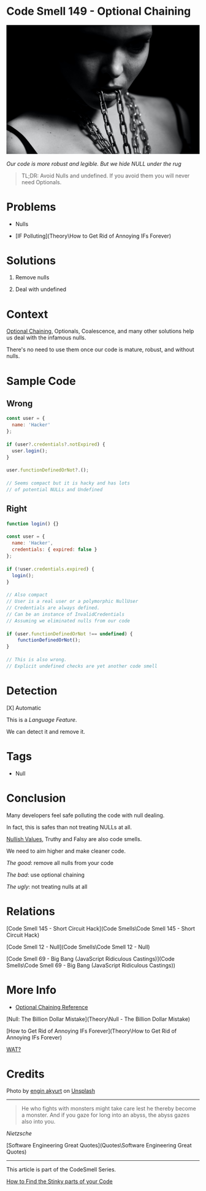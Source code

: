 # Code Smell 149 - Optional Chaining

![Code Smell 149 - Optional Chaining](engin-akyurt-eKBVDW1X2xY-unsplash.jpg)

*Our code is more robust and legible. But we hide NULL under the rug*

> TL;DR: Avoid Nulls and undefined. If you avoid them you will never need Optionals.

# Problems

- Nulls

- [IF Polluting](Theory\How to Get Rid of Annoying IFs Forever)

# Solutions

1. Remove nulls

2. Deal with undefined

# Context

[Optional Chaining](https://developer.mozilla.org/en-US/docs/Web/JavaScript/Reference/Operators/Optional_chaining), Optionals, Coalescence, and many other solutions help us deal with the infamous nulls. 

There's no need to use them once our code is mature, robust, and without nulls.

# Sample Code

## Wrong

[Gist Url]: # (https://gist.github.com/mcsee/7f97455e51c8cd89319117103b25bda5)
```javascript
const user = {
  name: 'Hacker'
};

if (user?.credentials?.notExpired) {
  user.login();
}

user.functionDefinedOrNot?.();

// Seems compact but it is hacky and has lots
// of potential NULLs and Undefined
```

## Right

[Gist Url]: # (https://gist.github.com/mcsee/df8b74e09cd2bc4ee69e7b9197585a0a)
```javascript
function login() {}

const user = {
  name: 'Hacker',
  credentials: { expired: false }
};

if (!user.credentials.expired) {
  login();
}

// Also compact 
// User is a real user or a polymorphic NullUser
// Credentials are always defined.
// Can be an instance of InvalidCredentials
// Assuming we eliminated nulls from our code

if (user.functionDefinedOrNot !== undefined) {  
    functionDefinedOrNot();
}

// This is also wrong.
// Explicit undefined checks are yet another code smell
```

# Detection

[X] Automatic 

This is a *Language Feature*. 

We can detect it and remove it.

# Tags

- Null

# Conclusion

Many developers feel safe polluting the code with null dealing.

In fact, this is safes than not treating NULLs at all.

[Nullish Values](https://developer.mozilla.org/en-US/docs/Glossary/Nullish), Truthy and Falsy are also code smells.

We need to aim higher and make cleaner code.

*The good*: remove all nulls from your code

*The bad*: use optional chaining

*The ugly*: not treating nulls at all

# Relations

[Code Smell 145 - Short Circuit Hack](Code Smells\Code Smell 145 - Short Circuit Hack)

[Code Smell 12 - Null](Code Smells\Code Smell 12 - Null)

[Code Smell 69 - Big Bang (JavaScript Ridiculous Castings)](Code Smells\Code Smell 69 - Big Bang (JavaScript Ridiculous Castings))

# More Info

- [Optional Chaining Reference](https://developer.mozilla.org/en-US/docs/Web/JavaScript/Reference/Operators/Optional_chaining)

[Null: The Billion Dollar Mistake](Theory\Null - The Billion Dollar Mistake)

[How to Get Rid of Annoying IFs Forever](Theory\How to Get Rid of Annoying IFs Forever)

[WAT?](https://www.destroyallsoftware.com/talks/wat)

# Credits

Photo by [engin akyurt](https://unsplash.com/@enginakyurt) on [Unsplash](https://unsplash.com/s/photos/chains)
  
* * *

> He who fights with monsters might take care lest he thereby become a monster. And if you gaze for long into an abyss, the abyss gazes also into you.

_Nietzsche_
 
[Software Engineering Great Quotes](Quotes\Software Engineering Great Quotes)

* * *

This article is part of the CodeSmell Series.

[How to Find the Stinky parts of your Code]()